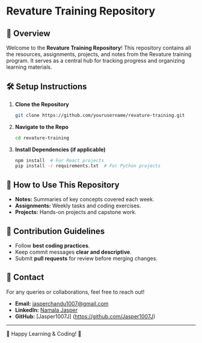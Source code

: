 # Revature Training Repository

## 📌 Overview

Welcome to the **Revature Training Repository**! This repository contains all the resources, assignments, projects, and notes from the Revature training program. It serves as a central hub for tracking progress and organizing learning materials.


## 🛠️ Setup Instructions

1. **Clone the Repository**

   ```bash
   git clone https://github.com/yourusername/revature-training.git
   ```

2. **Navigate to the Repo**

   ```bash
   cd revature-training
   ```

3. **Install Dependencies (if applicable)**

   ```bash
   npm install  # For React projects
   pip install -r requirements.txt  # For Python projects
   ```

## 📖 How to Use This Repository

- **Notes:** Summaries of key concepts covered each week.
- **Assignments:** Weekly tasks and coding exercises.
- **Projects:** Hands-on projects and capstone work.

## 📜 Contribution Guidelines

- Follow **best coding practices**.
- Keep commit messages **clear and descriptive**.
- Submit **pull requests** for review before merging changes.

## 📩 Contact

For any queries or collaborations, feel free to reach out!

- **Email:** jasperchandu1007@gmail.com
- **LinkedIn:** [Namala Jasper](https://www.linkedin.com/in/namala-jasper/)
- **GitHub:** [Jasper1007J] (https://github.com/Jasper1007J)

---
🚀 Happy Learning & Coding! 🎯
